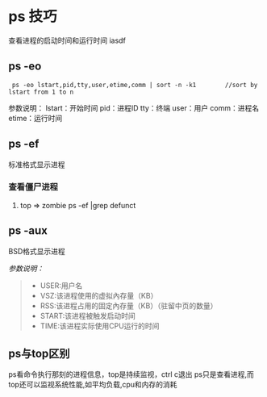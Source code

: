 # **ps 技巧**
查看进程的启动时间和运行时间
<a id="wps-office-id-01">iasdf</a>
## ps -eo
```
 ps -eo lstart,pid,tty,user,etime,comm | sort -n -k1        //sort by lstart from 1 to n

```

参数说明：
lstart：开始时间
pid：进程ID
tty：终端
user：用户
comm：进程名
etime：运行时间


## ps -ef
标准格式显示进程

### 查看僵尸进程
1. top => zombie
ps -ef |grep defunct

## ps -aux
BSD格式显示进程

*参数说明：*
> + USER:用户名
> + VSZ:该进程使用的虚拟內存量（KB）
> + RSS:该进程占用的固定內存量（KB）（驻留中页的数量）
> + START:该进程被触发启动时间
> + TIME:该进程实际使用CPU运行的时间


## ps与top区别
ps看命令执行那刻的进程信息，top是持续监视，ctrl c退出
ps只是查看进程,而top还可以监视系统性能,如平均负载,cpu和内存的消耗

